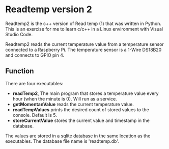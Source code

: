 # Readtemp version 2

Readtemp2 is the c++ version of Read temp (1) that was written in Python.
This is an exercise for me to learn c/c++ in a Linux environment with Visual Studio Code.

Readtemp2 reads the current temperature value from a temperature sensor connected to a Raspberry Pi. The temperature sensor is a 1-Wire DS18B20 and connects to GPIO pin 4.

## Function

There are four executables:
- **readTemp2**, The main program that stores a temperature value every hour (when the minute is 0). Will run as a service.
- **getMomentanValue** reads the current temperature value.
- **readTempValues** prints the desired count of stored values to the console. Default is 5.
- **storeCurrentValue** stores the current value and timestamp in the database.

The values are stored in a sqlite database in the same location as the executables. The database file name is 'readtemp.db'.
